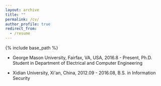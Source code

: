 ```yaml
---
layout: archive
title: ""
permalink: /cv/
author_profile: true
redirect_from:
  - /resume
---
```


{% include base_path %}

* George Mason University, Fairfax, VA, USA, 2016.8 - Present, Ph.D. Student in Department of Electrical and Computer Engineering 

* Xidian University, Xi'an, China, 2012.09 - 2016.08, B.S. in Information Security

